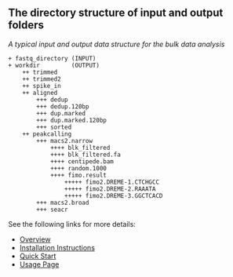 ## The directory structure of input and output folders 

*A typical input and output data structure for the bulk data analysis*


```
+ fastq_directory (INPUT)
+ workdir         (OUTPUT)
    ++ trimmed
    ++ trimmed2
    ++ spike_in
    ++ aligned
        +++ dedup
        +++ dedup.120bp
        +++ dup.marked
        +++ dup.marked.120bp
        +++ sorted
    ++ peakcalling
        +++ macs2.narrow
            ++++ blk_filtered
            ++++ blk_filtered.fa
            ++++ centipede.bam
            ++++ random.1000
            ++++ fimo.result
                +++++ fimo2.DREME-1.CTCHGCC
                +++++ fimo2.DREME-2.RAAATA
                +++++ fimo2.DREME-3.GGCTCACD
        +++ macs2.broad
        +++ seacr
 ```       

See the following links for more details:

- [Overview](./bulk-OVERVIEW.md)
- [Installation Instructions](./bulk-INSTALL.md)
- [Quick Start](./bulk-QUICK.md)
- [Usage Page](./bulk-USAGE.md)

